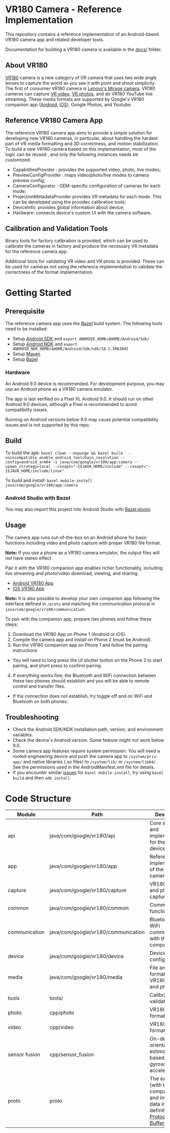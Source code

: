 # VR180 Camera - Reference Implementation

This repository contains a reference implementation of an Android-based VR180
camera app and related developer tools.

Documentation for building a VR180 camera is available in the [docs/](./docs) folder.

## About VR180

[VR180](https://vr.google.com/vr180/) camera is a new category of VR camera that
uses two wide angle lenses to capture the world as you see it with point and
shoot simplicity. The first of consumer VR180 camera is
[Lenovo's Mirage camera](https://www.lenovo.com/us/en/virtual-reality-and-smart-devices/virtual-and-augmented-reality/lenovo-mirage-camera/Mirage-Camera/p/ZA3A0022US).
VR180 cameras can capture
[VR video](https://github.com/google/spatial-media/blob/master/docs/vr180.md),
[VR photos](https://developers.google.com/vr/reference/cardboard-camera-vr-photo-format),
and do VR180 YouTube live streaming. These media formats are supported by
Google's VR180 companion app
([Android](https://play.google.com/store/apps/details?id=com.google.vr.eva&hl=en_US),
[iOS](https://itunes.apple.com/us/app/vr180/id1345095721?mt=8)), Google Photos, and
Youtube.

## Reference VR180 Camera App

The reference VR180 camera app aims to provide a simple solution for developing
new VR180 cameras, in particular, about handling the hardest part of VR media
formatting and 3D correctness, and motion stabilization. To build a new VR180
camera based on this implementation, most of the logic can be reused , and only
the following instances needs be customized:

*   CapabilitiesProvider : provides the supported video, photo, live modes;
*   PreviewConfigProvider : maps video/photo/live modes to camera preview
    config;
*   CameraConfigurator : OEM-specific configuration of cameras for each mode;
*   ProjectionMetadataProvider provides VR metadata for each mode. This can be
    developed using the providec calibration tools;
*   DeviceInfo: provides global information about device;
*   Hardware: connects device's custom UI with the camera software.

## Calibration and Validation Tools

Binary tools for factory calibration is provided, which can be used to calibrate
the cameras in factory and produce the necessary VR metadata for the reference
camera app.

Additional tools for validating VR video and VR photo is provided. These can be
used for cameras not using the reference implementation to validate the
correctness of the format implementation.

# Getting Started

## Prerequisite
The reference camera app uses the [Bazel](https://bazel.build/) build system. The following tools need to be installed:

* Setup [Android SDK](https://developer.android.com/studio/) and `export ANDROID_HOME=$HOME/Android/Sdk/`
* Setup [Android NDK](https://developer.android.com/ndk/downloads/) and `export ANDROID_NDK_HOME=$HOME/Android/Sdk/ndk/18.1.5063045`
* Setup [Maven](https://maven.apache.org/install.html)
* Setup [Bazel](https://docs.bazel.build/versions/master/install-ubuntu.html)

### Hardware

An Android 9.0 device is recommended. For development purpose, you may use an
Android phone as a VR180 camera emulator.

The app is last verified on a Pixel XL Android 9.0. It should run on other
Android 9.0 devices, although a Pixel is recommended to avoid compatibility
issues.

Running on Android versions below 9.0 may cause potential compatibility issues
and is not supported by this repo.

## Build

To build the apk: `bazel clean --expunge && bazel build  --noincompatible_enable_android_toolchain_resolution --config=android_arm64 -s java/com/google/vr180/app:camera --spawn_strategy=local --cxxopt="-I$JAVA_HOME/include" --cxxopt="-I$JAVA_HOME/include/linux"`

To build and install: `bazel mobile-install java/com/google/vr180/app:camera`

### Android Studio with Bazel

You may also import this project into Android Studio with
[Bazel plugin](https://ij.bazel.build/).

## Usage

The camera app runs out-of-the-box on an Android phone for basic
functions including video and photo capture with proper VR180 file format.

**Note:** If you use a phone as a VR180 camera emulator, the output files will
not have stereo effect.

Pair it with the VR180 companion app enables richer functionality, including
live streaming and photo/video download, viewing, and sharing.

* [Android VR180 App](https://play.google.com/store/apps/details?id=com.google.vr.eva)
* [iOS VR180 App](https://itunes.apple.com/us/app/vr180/id1345095721)

**Note:** It is also possible to develop your own companion app following the
interface defined in `/proto` and matching the communication protocal in
`java/com/google/vr180/communication`.

To pair with the companion app, prepare two phones and follow these steps:

1. Download the VR180 App on Phone 1 (Android or iOS).
2. Compile the camera app and install on Phone 2 (must be Android).
3. Run the VR180 companion app on Phone 1 and follow the pairing instructions
  * You will need to long press the UI shutter button on the Phone 2 to start
    pairing, and short press to confirm pairing.
4. If everything works fine, the Bluetooth and WiFi connection between these two
   phones should establish and you will be able to remote control and transfer
   files.
  * If the connection does not establish, try toggle off and on WiFi and
    Bluetooth on both phones.

## Troubleshooting

* Check the Android SDK/NDK installation path, version, and environment
  variables.
* Check the device's Android version. Some feature might not work below 9.0.
* Some camera app features require system permission. You will need a rooted
  engineering device and push the camera app to `/system/priv-app/` and
  native libraries (.so files) to `/system/lib/` or `/system/lib64/`.
  See the permissions used in the AndroidManifest.xml file for details.
* If you encounter similar
  [issues](https://github.com/bazelbuild/bazel/issues/6814) for
  `bazel mobile-install`, try using `bazel build` and then `adb install`.

# Code Structure
| Module   | Path                          | Description |
| -------- | ----------------------------- | ----------- |
| api      | java/com/google/vr180/api     | Core interfaces and implementations for the camera device. |
| app      | java/com/google/vr180/app     | Reference implementation of the VR180 camera app. |
| capture  | java/com/google/vr180/capture | VR180 video and photo capture module. |
| common   | java/com/google/vr180/common  | Common utility functions. |
| communication | java/com/google/vr180/communication | Bluetooth and WiFi communication with the companion app. |
| device   | java/com/google/vr180/device  | Device-specific configurations. |
| media    | java/com/google/vr180/media   | File and stream format for VR180 videos and photos. |
| tools    | tools/                        | Calibration and validation tools. |
| photo    | cpp/photo                     | VR180 photo format writer. |
| video    | cpp/video                     | VR180 video format writer. |
| sensor fusion | cpp/sensor_fusion        | On-device orientation estimation based on gyroscope and accelerometer. |
| proto    | proto                         | The external (with the companion app) and internal data interface definition using [Protocol Buffers](https://developers.google.com/protocol-buffers/). |
